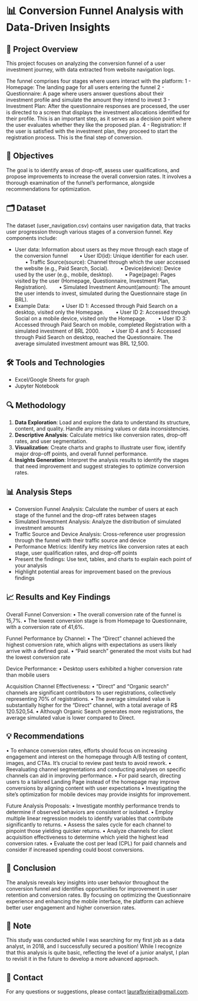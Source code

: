# 📊 Conversion Funnel Analysis with Data-Driven Insights

## 📝 Project Overview
This project focuses on analyzing the conversion funnel of a user investment journey, with data extracted from website navigation logs.

The funnel comprises four stages where users interact with the platform: 
1 - Homepage: The landing page for all users entering the funnel
2 - Questionnaire: A page where users answer questions about their investment profile and simulate the amount they intend to invest
3 - Investment Plan: After the questionnaire responses are processed, the user is directed to a screen that displays the investment allocations identified for their profile. This is an important step, as it serves as a decision point where the user evaluates whether they like the proposed plan.
4 - Registration: If the user is satisfied with the investment plan, they proceed to start the registration process. This is the final step of conversion.

## 🎯 Objectives
The goal is to identify areas of drop-off, assess user qualifications, and propose improvements to increase the overall conversion rates.
It involves a thorough examination of the funnel’s performance, alongside recommendations for optimization.

## 🗂️ Dataset
The dataset (user_navigation.csv) contains user navigation data, that tracks user progression through various stages of a conversion funnel. Key components include:
- User data: Information about users as they move through each stage of the conversion funnel
  • User ID(id): Unique identifier for each user.
  • Traffic Source(source): Channel through which the user accessed the website (e.g., Paid Search, Social).
  • Device(device): Device used by the user (e.g., mobile, desktop).
  • Page(page): Pages visited by the user (Homepage, Questionnaire, Investment Plan, Registration).
  • Simulated Investment Amount(amount): The amount the user intends to invest, simulated during the Questionnaire stage (in BRL).
  
- Example Data:
  • User ID 1: Accessed through Paid Search on a desktop, visited only the Homepage.
  • User ID 2: Accessed through Social on a mobile device, visited only the Homepage.
  • User ID 3: Accessed through Paid Search on mobile, completed Registration with a simulated investment of BRL 2000.
  • User ID 4 and 5: Accessed through Paid Search on desktop, reached the Questionnaire. The average simulated investment amount was BRL 12,500.

## 🛠️ Tools and Technologies
- Excel/Google Sheets for graph
- Jupyter Notebook

## 🔍 Methodology
1. **Data Exploration**: Load and explore the data to understand its structure, content, and quality. Handle any missing values or data inconsistencies.
2. **Descriptive Analysis**: Calculate metrics like conversion rates, drop-off rates, and user segmentation.
3. **Visualization**: Create charts and graphs to illustrate user flow, identify major drop-off points, and overall funnel performance.
4. **Insights Generation**: Interpret the analysis results to identify the stages that need improvement and suggest strategies to optimize conversion rates.

## 📊 Analysis Steps
- Conversion Funnel Analysis: Calculate the number of users at each stage of the funnel and the drop-off rates between stages
- Simulated Investment Analysis: Analyze the distribution of simulated investment amounts
- Traffic Source and Device Analysis: Cross-reference user progression through the funnel with their traffic source and device
- Performance Metrics: Identify key metrics like conversion rates at each stage, user qualification rates, and drop-off points
- Present the findings: Use text, tables, and charts to explain each point of your analysis
- Highlight potential areas for improvement based on the previous findings

## 📈 Results and Key Findings
Overall Funnel Conversion:
• The overall conversion rate of the funnel is 15,7%.
• The lowest conversion stage is from Homepage to Questionnaire, with a conversion rate of 41,6%.

Funnel Performance by Channel:
• The “Direct” channel achieved the highest conversion rate, which aligns with expectations as users likely arrive with a defined goal.
• “Paid search” generated the most visits but had the lowest conversion rate

Device Performance:
• Desktop users exhibited a higher conversion rate than mobile users

Acquisition Channel Effectiveness:
• “Direct” and “Organic search” channels are significant contributors to user registrations, collectively representing 70% of registrations.
• The average simulated value is substantially higher for the “Direct” channel, with a total average of R$ 120.520,54.
• Although Organic Search generates more registrations, the average simulated value is lower compared to Direct. 


## 💡 Recommendations
• To enhance conversion rates, efforts should focus on increasing engagement and interest on the homepage through A/B testing of content, images, and CTAs. It’s crucial to review past tests to avoid rework.
• Reevaluating channel segmentations and conducting analyses on specific channels can aid in improving performance.
• For paid search, directing users to a tailored Landing Page instead of the homepage may improve conversions by aligning content with user expectations
• Investigating the site’s optimization for mobile devices may provide insights for improvement.

Future Analysis Proposals:
• Investigate monthly performance trends to determine if observed behaviors are consistent or isolated.
• Employ multiple linear regression models to identify variables that contribute significantly to returns.
• Assess the sales cycle for each channel to pinpoint those yielding quicker returns.
• Analyze channels for client acquisition effectiveness to determine which yield the highest lead conversion rates.
• Evaluate the cost per lead (CPL) for paid channels and consider if increased spending could boost conversions.

## 📝 Conclusion
The analysis reveals key insights into user behavior throughout the conversion funnel and identifies opportunities for improvement in user retention and conversion rates. By focusing on optimizing the Questionnaire experience and enhancing the mobile interface, the platform can achieve better user engagement and higher conversion rates.

## 💬 Note
This study was conducted while I was searching for my first job as a data analyst, in 2018, and I successfully secured a position!
While I recognize that this analysis is quite basic, reflecting the level of a junior analyst, I plan to revisit it in the future to develop a more advanced approach.

## 📧 Contact
For any questions or suggestions, please contact [laurafbvieira@gmail.com](mailto:laurafbvieira@gmail).
